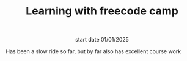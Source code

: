 <h1 align="center">Learning with freecode camp</h1>
<br>
<p align="center">start date 01/01/2025</p>

Has been a slow ride so far, but by far also has excellent course work

